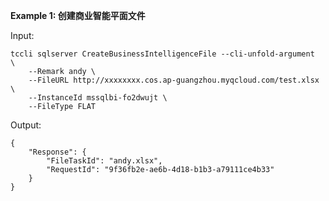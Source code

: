 **Example 1: 创建商业智能平面文件**



Input: 

```
tccli sqlserver CreateBusinessIntelligenceFile --cli-unfold-argument  \
    --Remark andy \
    --FileURL http://xxxxxxxx.cos.ap-guangzhou.myqcloud.com/test.xlsx \
    --InstanceId mssqlbi-fo2dwujt \
    --FileType FLAT
```

Output: 
```
{
    "Response": {
        "FileTaskId": "andy.xlsx",
        "RequestId": "9f36fb2e-ae6b-4d18-b1b3-a79111ce4b33"
    }
}
```

